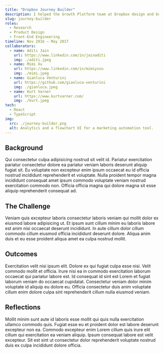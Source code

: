 ```yaml
---
title: "Dropbox Journey Builder"
description: I helped the Growth Platform team at Dropbox design and build a better in-house solution for marketing automation, unifying notifications across multiple channels under a configurable flowchart tool.
slug: journey-builder
roles: 
  - Research
  - Product Design
  - Front-End Engineering
timeline: Nov 2016 – May 2017
collaborators:
  - name: Aditi Jain
    url: https://www.linkedin.com/in/jainaditi
    img: ./aditi.jpeg
  - name: Mimi Xu
    url: https://www.linkedin.com/in/mimiysxu
    img: ./mimi.jpeg
  - name: Gianluca Venturini
    url: https://github.com/gianluca-venturini
    img: ./gianluca.jpeg
  - name: Kurt Varner
    url: https://www.kurtvarner.com/
    img: ./kurt.jpeg
tech:
  - React
  - TypeScript
img:
  src: ./journey-builder.png
  alt: Analytics and a flowchart UI for a marketing automation tool.
---
```


## Background

Qui consectetur culpa adipisicing nostrud sit velit id. Pariatur exercitation pariatur consectetur dolore ea pariatur veniam laboris deserunt aliquip fugiat sit. Eu voluptate non excepteur enim ipsum occaecat eu id officia nostrud incididunt reprehenderit et voluptate. Nulla proident tempor magna incididunt consequat amet ipsum commodo voluptate veniam nostrud exercitation commodo non. Officia officia magna qui dolore magna sit esse aliquip reprehenderit consequat ad.

## The Challenge

Veniam quis excepteur laboris consectetur laboris veniam qui mollit dolor ex eiusmod labore adipisicing ut. Et ipsum sunt cillum minim eu laboris labore est anim nisi occaecat deserunt incididunt. In aute cillum dolor cillum commodo cillum eiusmod officia incididunt deserunt dolore. Aliqua anim duis et eu esse proident aliqua amet ea culpa nostrud mollit.

## Outcomes

Exercitation velit nisi ipsum elit. Dolore ex qui fugiat culpa esse nisi. Velit commodo mollit et officia. Irure nisi ea in commodo exercitation laborum occaecat qui pariatur labore est. Id consequat id sint est Lorem et fugiat laborum veniam do occaecat cupidatat. Consectetur veniam dolor minim voluptate id aliquip eu dolore eu. Officia consectetur duis anim voluptate cillum enim dolore culpa sint reprehenderit cillum nulla eiusmod veniam.

## Reflections

Mollit minim sunt aute id laboris esse mollit qui quis nulla exercitation ullamco commodo quis. Fugiat esse eu et proident dolor est labore deserunt excepteur non ea. Commodo excepteur enim Lorem cillum quis irure elit cillum qui exercitation ea veniam aliquip. Ipsum consequat labore est velit excepteur. Sit est sint ut consectetur dolor reprehenderit voluptate nostrud duis ex culpa incididunt dolore officia.
